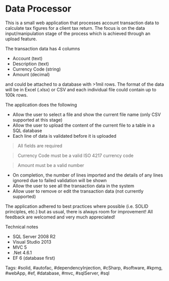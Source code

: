 # Data Processor

This is a small web application that processes account transaction data to calculate tax figures for a client tax return. The focus is on the data input/manipulation stage of the process which is achieved through an upload feature. 

The transaction data has 4 columns

- Account (text)
- Description (text)
- Currency Code (string)
- Amount (decimal) 

and could be attached to a database with >1mil rows. The format of the data will be in Excel (.xlsx) or CSV and each individual file could contain up to 100k rows.

The application does the following

- Allow the user to select a file and show the current file name (only CSV supported at this stage)
- Allow the user to upload the content of the current file to a table in a SQL database
- Each line of data is validated before it is uploaded

> All fields are required

> Currency Code must be a valid ISO 4217 currency code

> Amount must be a valid number

- On completion, the number of lines imported and the details of any lines ignored due to failed validation will be shown
- Allow the user to see all the transaction data in the system
- Allow user to remove or edit the transaction data (not currently supported)

The application adhered to best practices where possible (i.e. SOLID principles, etc.) but as usual, there is always room for improvement! All feedback are welcomed and very much appreciated!

Technical notes
- SQL Server 2008 R2
- Visual Studio 2013
- MVC 5
- .Net 4.6.1
- EF 6 (database first)

Tags: #solid, #autofac, #dependencyInjection, #cSharp, #software, #kpmg, #webApp, #ef, #database, #mvc, #sqlServer, #sql
